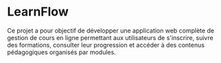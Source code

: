 # LearnFlow
Ce projet a pour objectif de développer une application web complète de gestion de cours en ligne permettant aux utilisateurs de s'inscrire, suivre des formations, consulter leur progression et accéder à des contenus pédagogiques organisés par modules.
